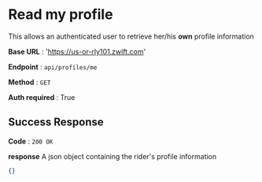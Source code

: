 # Read my profile

This allows an authenticated user to retrieve her/his **own** profile information

**Base URL** : 'https://us-or-rly101.zwift.com'

**Endpoint** : `api/profiles/me`

**Method** : `GET`

**Auth required** : True

## Success Response

**Code** : `200 OK`

**response**
A json object containing the rider's profile information

```json
{}
```
